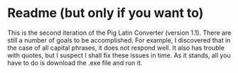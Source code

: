 # Readme (but only if you want to)
This is the second iteration of the Pig Latin Converter (version 1.1). There are still a number of goals to be accomplished. 
For example, I discovered that in the case of all capital phrases, it does not respond well. It also has trouble with 
quotes, but I suspect I shall fix these issues in time. As it stands, all you have to do is download the .exe file and run it.

